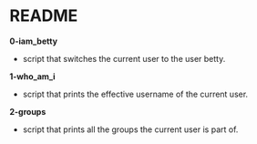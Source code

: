 # README

**0-iam_betty**
* script that switches the current user to the user betty.

**1-who_am_i**
* script that prints the effective username of the current user.

**2-groups**
* script that prints all the groups the current user is part of.
